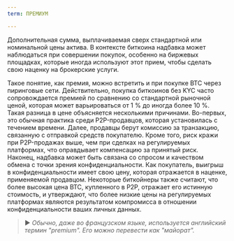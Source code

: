 ```yaml
---
term: ПРЕМИУМ

---
```

Дополнительная сумма, выплачиваемая сверх стандартной или номинальной цены актива. В контексте биткоина надбавка может наблюдаться при совершении покупок, особенно на биржевых площадках, которые иногда используют этот прием, чтобы сделать свою наценку на брокерские услуги.

Такое понятие, как премия, можно встретить и при покупке BTC через пиринговые сети. Действительно, покупка биткоинов без KYC часто сопровождается премией по сравнению со стандартной рыночной ценой, которая может варьироваться от 1 % до иногда более 10 %. Такая разница в цене объясняется несколькими причинами. Во-первых, это обычная практика среди P2P-продавцов, которая установилась с течением времени. Далее, продавцы берут комиссию за транзакцию, связанную с отправкой средств покупателю. Кроме того, риск кражи при P2P-продажах выше, чем при сделках на регулируемых платформах, что оправдывает компенсацию за принятый риск. Наконец, надбавка может быть связана со спросом и качеством обмена с точки зрения конфиденциальности. Как покупатель, выигрыш в конфиденциальности имеет свою цену, которая отражается в наценке, применяемой продавцом. Некоторые биткойнеры также считают, что более высокая цена BTC, купленного в P2P, отражает его истинную стоимость, и утверждают, что более низкие цены на регулируемых платформах являются результатом компромисса в отношении конфиденциальности ваших личных данных.

> ► *Обычно, даже во французском языке, используется английский термин "premium". Его можно перевести как "майорат".*